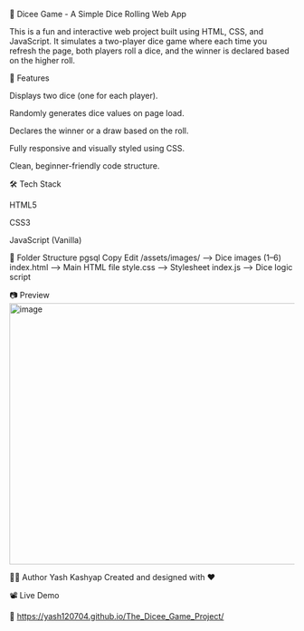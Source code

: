 🎲 Dicee Game - A Simple Dice Rolling Web App

This is a fun and interactive web project built using HTML, CSS, and JavaScript. It simulates a two-player dice game where each time you refresh the page, both players roll a dice, and the winner is declared based on the higher roll.

🚀 Features

Displays two dice (one for each player).

Randomly generates dice values on page load.

Declares the winner or a draw based on the roll.

Fully responsive and visually styled using CSS.

Clean, beginner-friendly code structure.

🛠️ Tech Stack

HTML5

CSS3

JavaScript (Vanilla)

📂 Folder Structure
pgsql
Copy
Edit
/assets/images/       --> Dice images (1–6)
index.html            --> Main HTML file
style.css             --> Stylesheet
index.js              --> Dice logic script

📷 Preview
<img width="946" height="461" alt="image" src="https://github.com/user-attachments/assets/43f3ef05-ac78-414e-aa89-de21374c8d37" />

👨‍💻 Author
Yash Kashyap
Created and designed with ❤️

📽️ Live Demo 

🔗 https://yash120704.github.io/The_Dicee_Game_Project/
